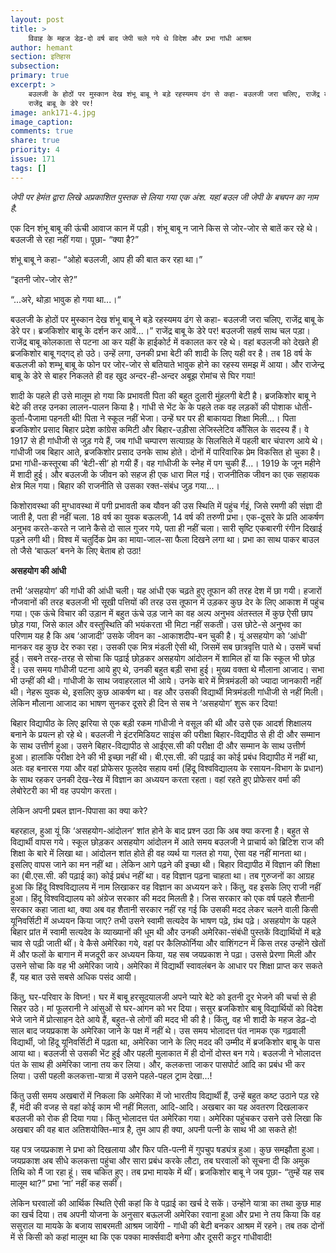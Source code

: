 ```yaml
---
layout: post
title: >
    विवाह के महज डेढ़-दो वर्ष बाद जेपी चले गये थे विदेश और प्रभा गांधी आश्रम
author: hemant
section: इतिहास
subsection:
primary: true
excerpt: >
    बउलजी के होठों पर मुस्कान देख शंभू बाबू ने बड़े रहस्यमय ढंग से कहा- बउलजी जरा चलिए, राजेंद्र बाबू के डेरे पर। ब्रजकिशोर बाबू के दर्शन कर आवें...।”
	राजेंद्र बाबू के डेरे पर!
image: ank171-4.jpg
image_caption: 
comments: true
share: true
priority: 4
issue: 171
tags: []
---
```


*जेपी पर हेमंत द्वारा लिखे अप्रकाशित पुस्तक से लिया गया एक अंश. यहां बउल जी जेपी के बचपन का नाम है.*

एक दिन शंभू बाबू की ऊंची आवाज कान में पड़ी। शंभू बाबू न जाने किस से जोर-जोर से बातें कर रहे थे। बउलजी से रहा नहीं गया। पूछा- “क्या है?”

शंभू बाबू ने कहा- “ओहो बउलजी, आप ही की बात कर रहा था।”

“इतनी जोर-जोर से?”

“...अरे, थोड़ा भावुक हो गया था...।“

बउलजी के होठों पर मुस्कान देख शंभू बाबू ने बड़े रहस्यमय ढंग से कहा- बउलजी जरा चलिए, राजेंद्र बाबू के डेरे पर। ब्रजकिशोर बाबू के दर्शन कर आवें...।”
राजेंद्र बाबू के डेरे पर! बउलजी सहर्ष साथ चल पड़ा। राजेंद्र बाबू कोलकाता से पटना आ कर यहीं के हाईकोर्ट में वकालत कर रहे थे। वहां बउलजी को देखते ही ब्रजकिशोर बाबू गद्गद् हो उठे। उन्हें लगा, उनकी प्रभा बेटी की शादी के लिए यही वर है। तब 18 वर्ष के बऊलजी को शम्भू बाबू के फोन पर जोर-जोर से बतियाते भावुक होने का रहस्य समझ में आया। और राजेन्द्र बाबू के डेरे से बाहर निकलते ही वह खुद अन्दर-ही-अन्दर अबूझ रोमांच से घिर गया!

शादी के पहले ही उसे मालूम हो गया कि प्रभावती पिता की बहुत दुलारी मुंहलगी बेटी है। ब्रजकिशोर बाबू ने बेटे की तरह उनका लालन-पालन किया है। गांधी से भेंट के के पहले तक वह लड़कों की पोशाक धोती-कुर्ता-पैजामा पहनती थी! पिता ने स्कूल नहीं भेजा। उन्हें घर पर ही बाकायदा शिक्षा मिली...। पिता ब्रजकिशोर प्रसाद बिहार प्रदेश कांग्रेस कमिटी और बिहार-उड़ीसा लेजिस्लेटिव कौंसिल के सदस्य हैं। वे 1917 से ही गांधीजी से जुड़ गये हैं, जब गांधी चम्पारण सत्याग्रह के सिलसिले में पहली बार चंपारण आये थे। गांधीजी जब बिहार आते, ब्रजकिशोर प्रसाद उनके साथ होते। दोनों में पारिवारिक प्रेम विकसित हो चुका है। प्रभा गांधी-कस्तूरबा की ‘बेटी-सी’ हो गयी हैं। वह गांधीजी के स्नेह में पग चुकी हैं...। 1919 के जून महीने में शादी हुई। और बउलजी के जीवन को सहज ही एक धारा मिल गई। राजनीतिक जीवन का एक सहायक क्षेत्र मिल गया। बिहार की राजनीति से उसका रक्त-संबंध जुड़ गया...।

किशोरावस्था की मुग्धावस्था में पगी प्रभावती कब यौवन की उस स्थिति में पहुंच र्गइं, जिसे रमणी की संज्ञा दी जाती है, पता ही नहीं चला. 18 वर्ष का युवक बऊलजी, 14 वर्ष की तरुणी प्रभा। एक-दूसरे के प्रति आकर्षण अनुभव करते-करते न जाने कैसे दो साल गुजर गये, पता ही नहीं चला। सारी सृष्टि एकबारगी रंगीन दिखाई पड़ने लगी थी। विश्व में चतुर्दिक प्रेम का माया-जाल-सा फैला दिखने लगा था। प्रभा का साथ पाकर बाउल तो जैसे ‘बाऊल’ बनने के लिए बेताब हो उठा!

**असहयोग की आंधी**

तभी ‘असहयोग’ की गांधी की आंधी चली। यह आंधी एक चढ़ते हुए तूफान की तरह देश में छा गयी। हजारों नौजवानों की तरह बउलजी भी सूखी पत्तियों की तरह उस तूफान में उड़कर कुछ देर के लिए आकाश में पहुंच गया। एक ऊंचे विचार की उड़ान में बहुत ऊंचे उड़ जाने का वह अल्प अनुभव अंतस्तल में कुछ ऐसी छाप छोड़ गया, जिसे काल और वस्तुस्थिति की भयंकरता भी मिटा नहीं सकती। उस छोटे-से अनुभव का परिणाम यह है कि अब ‘आजादी’ उसके जीवन का -आकाशदीप-बन चुकी है।
यूं असहयोग को ‘आंधी’ मानकर वह कुछ देर रुका रहा। उसकी एक मित्र मंडली ऐसी थी, जिसमें सब छात्रवृत्ति पाते थे। उसमें चर्चा हुई। सबने तरह-तरह से सोचा कि पढ़ाई छोड़कर असहयोग आंदोलन में शामिल हों या कि स्कूल भी छोड़ दें। उस समय गांधीजी पटना आये हुए थे, उनकी बहुत बड़ी सभा हुई। मुख्य वक्ता थे मौलाना आजाद। सभा भी उन्हीं की थी। गांधीजी के साथ जवाहरलाल भी आये। उनके बारे में मित्रमंडली को ज्यादा जानकारी नहीं थी। नेहरू युवक थे, इसलिए कुछ आकर्षण था। वह और उसकी विद्यार्थी मित्रमंडली गांधीजी से नहीं मिली। लेकिन मौलाना आजाद का भाषण सुनकर दूसरे ही दिन से सब ने ‘असहयोग’ शुरू कर दिया!

बिहार विद्यापीठ के लिए झरिया से एक बड़ी रकम गांधीजी ने वसूल की थी और उसे एक आदर्श शिक्षालय बनाने के प्रयत्न हो रहे थे। बउलजी ने इंटरमिडियट साइंस की परीक्षा बिहार-विद्यपीठ से ही दी और सम्मान के साथ उत्तीर्ण हुआ। उसने बिहार-विद्यापीठ से आईएस.सी की परीक्षा दी और सम्मान के साथ उत्तीर्ण हुआ। हालांकि परीक्षा देने की भी इच्छा नहीं थी। बी.एस.सी. की पढ़ाई का कोई प्रबंध
विद्यापीठ में नहीं था, अतः वह बनारस गया और वहां प्रोफेसर फूलदेव सहाय वर्मा (हिंदू विश्वविद्यालय के रसायन-विभाग के प्रधान) के साथ रहकर उनकी देख-रेख में विज्ञान का अध्ययन करता रहता। वहां रहते हुए प्रोफेसर वर्मा की लेबोरेटरी का भी वह उपयोग करता।

लेकिन अपनी प्रबल ज्ञान-पिपासा का क्या करे?

बहरहाल, हुआ यूं कि ‘असहयोग-आंदोलन’ शांत होने के बाद प्रश्न उठा कि अब क्या करना है। बहुत से विद्यार्थी वापस गये। स्कूल छोड़कर असहयोग आंदोलन में आते समय बउलजी ने प्राचार्य को ब्रिटिश राज की शिक्षा के बारे में लिखा था। आंदोलन शांत होते ही वह व्यर्थ या गलत हो गया, ऐसा वह नहीं मानता था। इसलिए वापस जाने का मन नहीं था। लेकिन आगे पढ़ने की इच्छा थी। बिहार विद्यापीठ में विज्ञान की शिक्षा का (बी.एस.सी. की पढ़ाई का) कोई प्रबंध नहीं था। वह विज्ञान पढ़ना चाहता था। तब गुरुजनों का आग्रह हुआ कि हिंदू विश्वविद्यालय में नाम लिखाकर वह विज्ञान का अध्ययन करे। किंतु, वह इसके लिए राजी नहीं हुआ। हिंदू विश्वविद्यालय को अंग्रेज सरकार की मदद मिलती है। जिस सरकार को एक वर्ष पहले शैतानी सरकार कहा जाता था, क्या अब वह शैतानी सरकार नहीं रह गई कि उसकी मदद लेकर चलने वाली किसी यूनिवर्सिटी में अध्ययन किया जाए? तभी उसने स्वामी सत्यदेव के भाषण पढ़े, ग्रंथ पढ़े। असहयोग के पहले बिहार प्रांत में स्वामी सत्यदेव के व्याख्यानों की धूम थी और उनकी अमेरिका-संबंधी पुस्तकें विद्यार्थियों में बड़े चाव से पढ़ी जाती थीं। वे कैसे अमेरिका गये, वहां पर कैलिफोर्निया और वाशिंगटन में किस तरह उन्होंने खेतों में और फलों के बागान में मजदूरी कर अध्ययन किया, यह सब जयप्रकाश ने पढ़ा। उससे प्रेरणा मिली और उसने सोचा कि वह भी अमेरिका जाये। अमेरिका में विद्यार्थी स्वावलंबन के आधार पर शिक्षा प्राप्त कर सकते हैं, यह बात उसे सबसे अधिक पसंद आयी।

किंतु, घर-परिवार के विघ्न!। घर में बाबू हरसूदयालजी अपने प्यारे बेटे को इतनी दूर भेजने की चर्चा से ही सिहर उठे। मां फूलरानी ने आंसुओं से घर-आंगन को भर दिया। ससुर ब्रजकिशोर बाबू विद्यार्थियों को विदेश भेजे जाने में प्रोत्साहन देते आये हैं, बहुत-से लोगों की मदद भी की है। किंतु, वह भी शादी के महज डेढ़-दो साल बाद जयप्रकाश के अमेरिका जाने के पक्ष में नहीं थे। उस समय भोलादत्त पंत नामक एक गढ़वाली विद्यार्थी, जो हिंदू यूनिवर्सिटी में पढ़ता था, अमेरिका जाने के लिए मदद की उम्मीद में ब्रजकिशोर बाबू के पास आया था। बउलजी से उसकी भेंट हुई और पहली मुलाकात में ही दोनों दोस्त बन गये। बउलजी ने भोलादत्त पंत के साथ ही अमेरिका जाना तय कर लिया। और, कलकत्ता जाकर पासपोर्ट आदि का प्रबंध भी कर लिया। उसी पहली कलकत्ता-यात्रा में उसने पहले-पहल ट्राम देखा...!

किंतु उसी समय अखबारों में निकला कि अमेरिका में जो भारतीय विद्यार्थी हैं, उन्हें बहुत कष्ट उठाने पड़ रहे हैं, मंदी की वजह से वहां कोई काम भी नहीं मिलता, आदि-आदि। अखबार का यह अवतरण दिखलाकर बउलजी को रोक ही दिया गया। किंतु भोलादत्त पंत अमेरिका गया। अमेरिका पहुंचकर उसने उसे लिखा कि अखबार की वह बात अतिशयोक्ति-मात्र है, तुम आप ही क्या, अपनी पत्नी के साथ भी आ सकते हो!

यह पत्र जयप्रकाश ने प्रभा को दिखलाया और फिर पति-पत्नी में गुपचुप षड्यंत्र हुआ। कुछ समझौता हुआ। जयप्रकाश अब सीधे कलकत्ता पहुंचा और सारा प्रबंध करके लौटा, तब घरवालों को सूचना दी कि अमुक तिथि को मैं जा रहा हूं। सब चकित हुए। तब प्रभा मायके में थीं। ब्रजकिशोर बाबू ने जब पूछा-
“तुम्हें यह सब मालूम था?” प्रभा ‘ना’ नहीं कह सकीं।

लेकिन घरवालों की आर्थिक स्थिति ऐसी कहां कि वे पढ़ाई का खर्च दे सकें। उन्होंने यात्रा का तथा कुछ माह का खर्च दिया। तब अपनी योजना के अनुसार बऊलजी अमेरिका रवाना हुआ और प्रभा ने तय किया कि वह ससुराल या मायके के बजाय साबरमती आश्रम जायेंगी - गांधी की बेटी बनकर आश्रम में रहने।
तब तक दोनों में से किसी को कहां मालूम था कि एक पक्का मार्क्सवादी बनेगा और दूसरी कट्टर गांधीवादी!